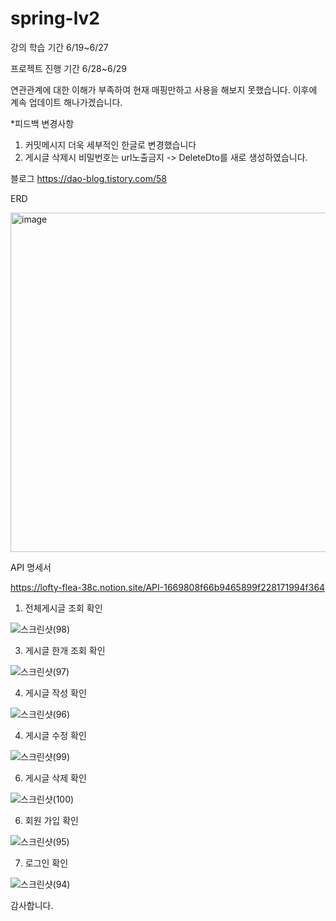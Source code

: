 # spring-lv2
강의 학습 기간 6/19~6/27 

프로젝트 진행 기간 6/28~6/29

연관관계에 대한 이해가 부족하여 현재 매핑만하고 사용을 해보지 못했습니다. 이후에 계속 업데이트 해나가겠습니다.

*피드백 변경사항 
1. 커밋메시지 더욱 세부적인 한글로 변경했습니다 
2. 게시글 삭제시 비밀번호는 url노출금지 -> DeleteDto를 새로 생성하였습니다. 

블로그 https://dao-blog.tistory.com/58

ERD

<img width="543" alt="image" src="https://github.com/yuio7279/spring-lv2/assets/94231335/e6a8d0d9-dd2b-4ee5-8bf8-6fbcb74e8800">



API 명세서

https://lofty-flea-38c.notion.site/API-1669808f66b9465899f228171994f364

1. 전체게시글 조회 확인
   
![스크린샷(98)](https://github.com/yuio7279/spring-lv2/assets/94231335/e2b070a2-dc98-4935-9278-cab4f1d3f9c1)


3. 게시글 한개 조회 확인

![스크린샷(97)](https://github.com/yuio7279/spring-lv2/assets/94231335/b61cda98-5b3d-4308-9b29-bcba5501d16c)


4. 게시글 작성 확인

![스크린샷(96)](https://github.com/yuio7279/spring-lv2/assets/94231335/5a678fd2-825c-45f9-a4f5-053fbe97d282)


4. 게시글 수정 확인

![스크린샷(99)](https://github.com/yuio7279/spring-lv2/assets/94231335/632d15c6-4e1a-45a8-9822-c1c17d60993c)


6. 게시글 삭제 확인

![스크린샷(100)](https://github.com/yuio7279/spring-lv2/assets/94231335/bead6682-19cd-4af3-a8fb-99f46849d0da)


6. 회원 가입 확인

![스크린샷(95)](https://github.com/yuio7279/spring-lv2/assets/94231335/1cab2fee-2ff4-4d9b-9d77-5d1746ecd59d)

7. 로그인 확인

![스크린샷(94)](https://github.com/yuio7279/spring-lv2/assets/94231335/f4627456-0933-48ba-bbf1-2096f7ae6a1e)



감사합니다.

